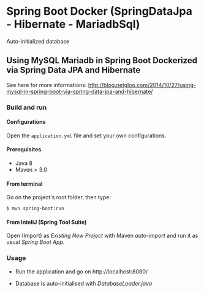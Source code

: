 # Spring Boot Docker (SpringDataJpa - Hibernate - MariadbSql)
Auto-initialized database

## Using MySQL Mariadb in Spring Boot Dockerized via Spring Data JPA and Hibernate

See here for more informations:
http://blog.netgloo.com/2014/10/27/using-mysql-in-spring-boot-via-spring-data-jpa-and-hibernate/

### Build and run

#### Configurations

Open the `application.yml` file and set your own configurations.

#### Prerequisites

- Java 8
- Maven > 3.0

#### From terminal

Go on the project's root folder, then type:

    $ mvn spring-boot:run

#### From InteliJ (Spring Tool Suite)

Open (Import) as *Existing New Project* with Maven *auto-import* and run it as usual *Spring Boot App*.


### Usage

- Run the application and go on http://localhost:8080/

- Database is auto-initialised with *DatabaseLoader.java*
